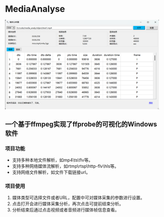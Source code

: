 # MediaAnalyse

![软件界面](./images/ui.png)

## 一个基于ffmpeg实现了ffprobe的可视化的Windows软件

### 项目功能

 * 支持多种本地文件解析，如mp4\ts\flv等。
 * 支持多种网络媒体流解析，如rtmp\rtsp\http-flv\hls等。
 * 支持网络文件解析，如文件下载链接url。

### 项目使用

1. 媒体类型可选择文件或者URL，配置中可对媒体采集的参数进行设置。
2. 点击打开会进行媒体采集分析，再次点击可提前结束分析。
3. 分析结束后通过点击视频或者音频进行媒体帧信息查看。